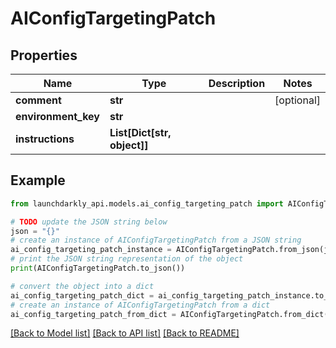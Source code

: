 # AIConfigTargetingPatch


## Properties

Name | Type | Description | Notes
------------ | ------------- | ------------- | -------------
**comment** | **str** |  | [optional] 
**environment_key** | **str** |  | 
**instructions** | **List[Dict[str, object]]** |  | 

## Example

```python
from launchdarkly_api.models.ai_config_targeting_patch import AIConfigTargetingPatch

# TODO update the JSON string below
json = "{}"
# create an instance of AIConfigTargetingPatch from a JSON string
ai_config_targeting_patch_instance = AIConfigTargetingPatch.from_json(json)
# print the JSON string representation of the object
print(AIConfigTargetingPatch.to_json())

# convert the object into a dict
ai_config_targeting_patch_dict = ai_config_targeting_patch_instance.to_dict()
# create an instance of AIConfigTargetingPatch from a dict
ai_config_targeting_patch_from_dict = AIConfigTargetingPatch.from_dict(ai_config_targeting_patch_dict)
```
[[Back to Model list]](../README.md#documentation-for-models) [[Back to API list]](../README.md#documentation-for-api-endpoints) [[Back to README]](../README.md)


